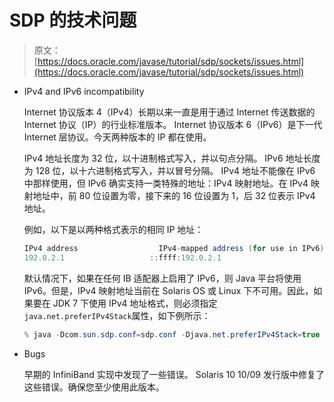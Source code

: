 # SDP 的技术问题

> 原文： [https://docs.oracle.com/javase/tutorial/sdp/sockets/issues.html](https://docs.oracle.com/javase/tutorial/sdp/sockets/issues.html)

*   IPv4 and IPv6 incompatibility

    Internet 协议版本 4（IPv4）长期以来一直是用于通过 Internet 传送数据的 Internet 协议（IP）的行业标准版本。 Internet 协议版本 6（IPv6）是下一代 Internet 层协议。今天两种版本的 IP 都在使用。

    IPv4 地址长度为 32 位，以十进制格式写入，并以句点分隔。 IPv6 地址长度为 128 位，以十六进制格式写入，并以冒号分隔。 IPv4 地址不能像在 IPv6 中那样使用，但 IPv6 确实支持一类特殊的地址：IPv4 映射地址。在 IPv4 映射地址中，前 80 位设置为零，接下来的 16 位设置为 1，后 32 位表示 IPv4 地址。

    例如，以下是以两种格式表示的相同 IP 地址：

    ```java
    IPv4 address                  IPv4-mapped address (for use in IPv6)
    192.0.2.1                   ::ffff:192.0.2.1

    ```

    默认情况下，如果在任何 IB 适配器上启用了 IPv6，则 Java 平台将使用 IPv6。但是，IPv4 映射地址当前在 Solaris OS 或 Linux 下不可用。因此，如果要在 JDK 7 下使用 IPv4 地址格式，则必须指定`java.net.preferIPv4Stack`属性，如下例所示：

    ```java
    % java -Dcom.sun.sdp.conf=sdp.conf -Djava.net.preferIPv4Stack=true  MyApplication

    ```

*   Bugs

    早期的 InfiniBand 实现中发现了一些错误。 Solaris 10 10/09 发行版中修复了这些错误。确保您至少使用此版本。